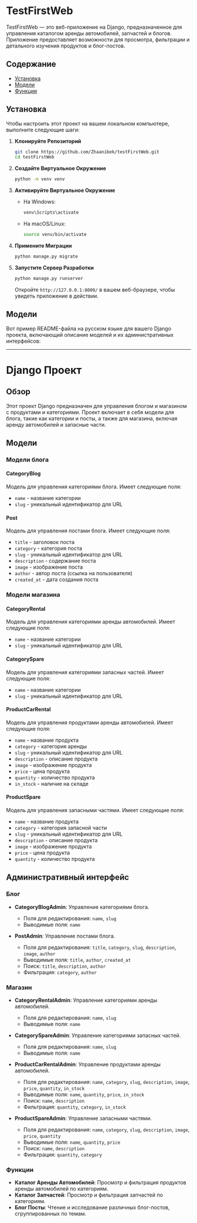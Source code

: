 # TestFirstWeb

TestFirstWeb — это веб-приложение на Django, предназначенное для управления каталогом аренды автомобилей, запчастей и блогов. Приложение предоставляет возможности для просмотра, фильтрации и детального изучения продуктов и блог-постов.

## Содержание

- [Установка](#установка)
- [Модели](#Модели)
- [Функции](#функции)

## Установка

Чтобы настроить этот проект на вашем локальном компьютере, выполните следующие шаги:

1. **Клонируйте Репозиторий**

   ```bash
   git clone https://github.com/Zhaanibek/testFirstWeb.git
   cd testFirstWeb

2. **Создайте Виртуальное Окружение**

   ```bash
   python -m venv venv
   ```

3. **Активируйте Виртуальное Окружение**

   - На Windows:
     ```bash
     venv\Scripts\activate
     ```

   - На macOS/Linux:
     ```bash
     source venv/bin/activate
     ```

4. **Примените Миграции**

   ```bash
   python manage.py migrate
   ```

5. **Запустите Сервер Разработки**

   ```bash
   python manage.py runserver
   ```

   Откройте `http://127.0.0.1:8000/` в вашем веб-браузере, чтобы увидеть приложение в действии.

## Модели

Вот пример README-файла на русском языке для вашего Django проекта, включающий описание моделей и их административных интерфейсов:

---

# Django Проект

## Обзор

Этот проект Django предназначен для управления блогом и магазином с продуктами и категориями. Проект включает в себя модели для блога, такие как категории и посты, а также для магазина, включая аренду автомобилей и запасные части.

## Модели

### Модели блога

#### CategoryBlog
Модель для управления категориями блога. Имеет следующие поля:
- `name` - название категории
- `slug` - уникальный идентификатор для URL

#### Post
Модель для управления постами блога. Имеет следующие поля:
- `title` - заголовок поста
- `category` - категория поста
- `slug` - уникальный идентификатор для URL
- `description` - содержание поста
- `image` - изображение поста
- `author` - автор поста (ссылка на пользователя)
- `created_at` - дата создания поста

### Модели магазина

#### CategoryRental
Модель для управления категориями аренды автомобилей. Имеет следующие поля:
- `name` - название категории
- `slug` - уникальный идентификатор для URL

#### CategorySpare
Модель для управления категориями запасных частей. Имеет следующие поля:
- `name` - название категории
- `slug` - уникальный идентификатор для URL

#### ProductCarRental
Модель для управления продуктами аренды автомобилей. Имеет следующие поля:
- `name` - название продукта
- `category` - категория аренды
- `slug` - уникальный идентификатор для URL
- `description` - описание продукта
- `image` - изображение продукта
- `price` - цена продукта
- `quantity` - количество продукта
- `in_stock` - наличие на складе

#### ProductSpare
Модель для управления запасными частями. Имеет следующие поля:
- `name` - название продукта
- `category` - категория запасной части
- `slug` - уникальный идентификатор для URL
- `description` - описание продукта
- `image` - изображение продукта
- `price` - цена продукта
- `quantity` - количество продукта

## Административный интерфейс

### Блог

- **CategoryBlogAdmin**: Управление категориями блога.
  - Поля для редактирования: `name`, `slug`
  - Выводимые поля: `name`
  
- **PostAdmin**: Управление постами блога.
  - Поля для редактирования: `title`, `category`, `slug`, `description`, `image`, `author`
  - Выводимые поля: `title`, `author`, `created_at`
  - Поиск: `title`, `description`, `author`
  - Фильтрация: `category`, `author`

### Магазин

- **CategoryRentalAdmin**: Управление категориями аренды автомобилей.
  - Поля для редактирования: `name`, `slug`
  - Выводимые поля: `name`
  
- **CategorySpareAdmin**: Управление категориями запасных частей.
  - Поля для редактирования: `name`, `slug`
  - Выводимые поля: `name`

- **ProductCarRentalAdmin**: Управление продуктами аренды автомобилей.
  - Поля для редактирования: `name`, `category`, `slug`, `description`, `image`, `price`, `quantity`, `in_stock`
  - Выводимые поля: `name`, `quantity`, `price`, `in_stock`
  - Поиск: `name`, `description`
  - Фильтрация: `quantity`, `category`, `in_stock`

- **ProductSpareAdmin**: Управление запасными частями.
  - Поля для редактирования: `name`, `category`, `slug`, `description`, `image`, `price`, `quantity`
  - Выводимые поля: `name`, `quantity`, `price`
  - Поиск: `name`, `description`
  - Фильтрация: `quantity`, `category`

### Функции

- **Каталог Аренды Автомобилей**: Просмотр и фильтрация продуктов аренды автомобилей по категориям.
- **Каталог Запчастей**: Просмотр и фильтрация запчастей по категориям.
- **Блог Посты**: Чтение и исследование различных блог-постов, сгруппированных по темам.

